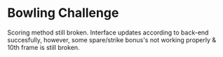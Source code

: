 
Bowling Challenge
=================

Scoring method still broken. Interface updates according to back-end succesfully, however, some spare/strike bonus's not working properly & 10th frame is still broken.
